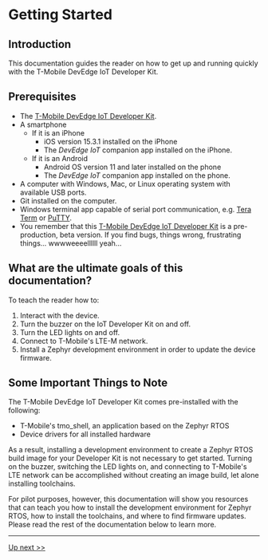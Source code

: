 # Getting Started

## Introduction
This documentation guides the reader on how to get up and running quickly with the T-Mobile DevEdge IoT Developer Kit. 

## Prerequisites

- The [T-Mobile DevEdge IoT Developer Kit](https://devedge.t-mobile.com/solutions/iot-developer-kit).
- A smartphone
  - If it is an iPhone
    - iOS version 15.3.1 installed on the iPhone
    - The *DevEdge IoT* companion app installed on the iPhone. 
  - If it is an Android
    - Android OS version 11 and later installed on the phone
    - The *DevEdge IoT* companion app installed on the phone.
- A computer with Windows, Mac, or Linux operating system with available USB ports.
- Git installed on the computer.
- Windows terminal app capable of serial port communication, e.g. [Tera Term](https://ttssh2.osdn.jp/index.html.en) or [PuTTY](https://www.putty.org/).
- You remember that this [T-Mobile DevEdge IoT Developer Kit](https://devedge.t-mobile.com/solutions/iot-developer-kit) is a pre-production, beta version. If you find bugs, things wrong, frustrating things... wwwweeeellllll yeah...

## What are the ultimate goals of this documentation?
To teach the reader how to:

1. Interact with the device.
2. Turn the buzzer on the IoT Developer Kit on and off. 
3. Turn the LED lights on and off. 
4. Connect to T-Mobile's LTE-M network. 
5. Install a Zephyr development environment in order to update the device firmware.

## Some Important Things to Note
The T-Mobile DevEdge IoT Developer Kit comes pre-installed with the following:

- T-Mobile's tmo_shell, an application based on the Zephyr RTOS 
- Device drivers for all installed hardware

As a result, installing a development environment to create a Zephyr RTOS build image for your Developer Kit is not necessary to get started. Turning on the buzzer, switching the LED lights on, and connecting to T-Mobile's LTE network can be accomplished without creating an image build, let alone installing toolchains. 

For pilot purposes, however, this documentation will show you resources that can teach you how to install the development environment for Zephyr RTOS, how to install the toolchains, and where to find firmware updates. Please read the rest of the documentation below to learn more. 

***
[Up next >>](02-Whats-in-the-Box.md)
